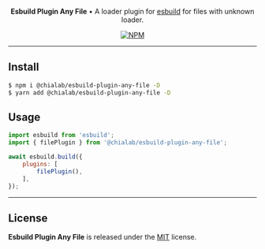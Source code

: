 <p align="center">
    <strong>Esbuild Plugin Any File</strong> • A loader plugin for <a href="https://esbuild.github.io/">esbuild</a> for files with unknown loader.
</p>

<p align="center">
    <a href="https://www.npmjs.com/package/@chialab/esbuild-plugin-any-file"><img alt="NPM" src="https://img.shields.io/npm/v/@chialab/esbuild-plugin-any-file.svg?style=flat-square"></a>
</p>

---

## Install

```sh
$ npm i @chialab/esbuild-plugin-any-file -D
$ yarn add @chialab/esbuild-plugin-any-file -D
```

## Usage

```js
import esbuild from 'esbuild';
import { filePlugin } from '@chialab/esbuild-plugin-any-file';

await esbuild.build({
    plugins: [
        filePlugin(),
    ],
});
```

---

## License

**Esbuild Plugin Any File** is released under the [MIT](https://github.com/chialab/rna/blob/master/packages/esbuild-plugin-any-file/LICENSE) license.
